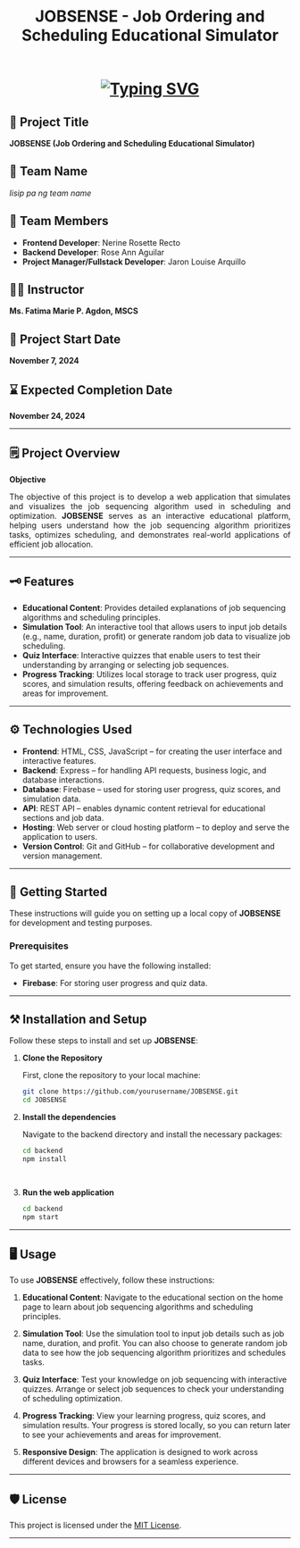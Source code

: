 <h1 align="center">JOBSENSE - Job Ordering and Scheduling Educational Simulator<br>
<br>
<p align="center">
  <a href="https://git.io/typing-svg">
    <img src="https://readme-typing-svg.demolab.com?font=Fira+Code&pause=1001&color=31943B&center=true&vCenter=true&width=435&lines=Simulate+job+sequencing+algorithms.;Optimize+task+allocation." alt="Typing SVG" />
  </a>
</p>  
</h1>

## :rocket: Project Title
**JOBSENSE (Job Ordering and Scheduling Educational Simulator)**

## :handshake: Team Name
*Iisip pa ng team name*

## :busts_in_silhouette: Team Members
- **Frontend Developer**: Nerine Rosette Recto
- **Backend Developer**: Rose Ann Aguilar
- **Project Manager/Fullstack Developer**: Jaron Louise Arquillo

## :woman_teacher: Instructor
**Ms. Fatima Marie P. Agdon, MSCS**

## :date: Project Start Date
**November 7, 2024**

## :hourglass: Expected Completion Date
**November 24, 2024**

---

## :spiral_notepad: Project Overview

**Objective**  
<p align="justify">
The objective of this project is to develop a web application that simulates and visualizes the job sequencing algorithm used in scheduling and optimization. <strong>JOBSENSE</strong> serves as an interactive educational platform, helping users understand how the job sequencing algorithm prioritizes tasks, optimizes scheduling, and demonstrates real-world applications of efficient job allocation.
<p>

---

## :old_key: Features

- **Educational Content**: Provides detailed explanations of job sequencing algorithms and scheduling principles.
- **Simulation Tool**: An interactive tool that allows users to input job details (e.g., name, duration, profit) or generate random job data to visualize job scheduling.
- **Quiz Interface**: Interactive quizzes that enable users to test their understanding by arranging or selecting job sequences.
- **Progress Tracking**: Utilizes local storage to track user progress, quiz scores, and simulation results, offering feedback on achievements and areas for improvement.

---

## :gear: Technologies Used

- **Frontend**: HTML, CSS, JavaScript – for creating the user interface and interactive features.
- **Backend**: Express – for handling API requests, business logic, and database interactions.
- **Database**: Firebase – used for storing user progress, quiz scores, and simulation data.
- **API**: REST API – enables dynamic content retrieval for educational sections and job data.
- **Hosting**: Web server or cloud hosting platform – to deploy and serve the application to users.
- **Version Control**: Git and GitHub – for collaborative development and version management.

---

##  :vertical_traffic_light: Getting Started

These instructions will guide you on setting up a local copy of **JOBSENSE** for development and testing purposes.

### Prerequisites

To get started, ensure you have the following installed:

- **Firebase**: For storing user progress and quiz data.
---

## :hammer_and_pick: Installation and Setup

Follow these steps to install and set up **JOBSENSE**:

1. **Clone the Repository**

   First, clone the repository to your local machine:

   ```bash
   git clone https://github.com/yourusername/JOBSENSE.git
   cd JOBSENSE

  2. **Install the dependencies**

     Navigate to the backend directory and install the necessary packages:

     ```bash
     cd backend
     npm install
     
      
  4. **Run the web application**
     
     ```bash
     cd backend
     npm start
     
---

## 	:desktop_computer: Usage

To use **JOBSENSE** effectively, follow these instructions:

1. **Educational Content**: Navigate to the educational section on the home page to learn about job sequencing algorithms and scheduling principles.

2. **Simulation Tool**: Use the simulation tool to input job details such as job name, duration, and profit. You can also choose to generate random job data to see how the job sequencing algorithm prioritizes and schedules tasks.

3. **Quiz Interface**: Test your knowledge on job sequencing with interactive quizzes. Arrange or select job sequences to check your understanding of scheduling optimization.

4. **Progress Tracking**: View your learning progress, quiz scores, and simulation results. Your progress is stored locally, so you can return later to see your achievements and areas for improvement.

5. **Responsive Design**: The application is designed to work across different devices and browsers for a seamless experience.

---

## :shield: License

This project is licensed under the [MIT License](LICENSE).

---


